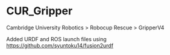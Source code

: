 # CUR_Gripper
Cambridge University Robotics > Robocup Rescue > GripperV4

Added URDF and ROS launch files using https://github.com/syuntoku14/fusion2urdf
